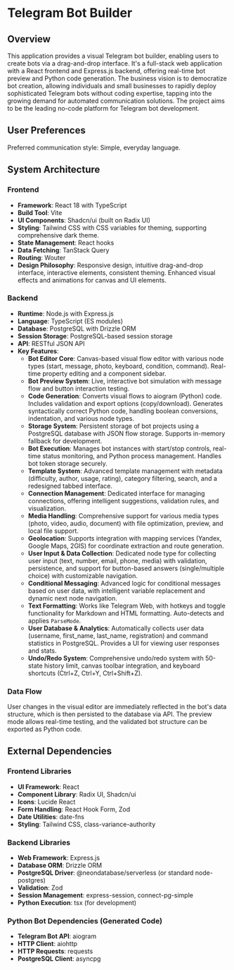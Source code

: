 # Telegram Bot Builder

## Overview
This application provides a visual Telegram bot builder, enabling users to create bots via a drag-and-drop interface. It's a full-stack web application with a React frontend and Express.js backend, offering real-time bot preview and Python code generation. The business vision is to democratize bot creation, allowing individuals and small businesses to rapidly deploy sophisticated Telegram bots without coding expertise, tapping into the growing demand for automated communication solutions. The project aims to be the leading no-code platform for Telegram bot development.

## User Preferences
Preferred communication style: Simple, everyday language.

## System Architecture

### Frontend
- **Framework**: React 18 with TypeScript
- **Build Tool**: Vite
- **UI Components**: Shadcn/ui (built on Radix UI)
- **Styling**: Tailwind CSS with CSS variables for theming, supporting comprehensive dark theme.
- **State Management**: React hooks
- **Data Fetching**: TanStack Query
- **Routing**: Wouter
- **Design Philosophy**: Responsive design, intuitive drag-and-drop interface, interactive elements, consistent theming. Enhanced visual effects and animations for canvas and UI elements.

### Backend
- **Runtime**: Node.js with Express.js
- **Language**: TypeScript (ES modules)
- **Database**: PostgreSQL with Drizzle ORM
- **Session Storage**: PostgreSQL-based session storage
- **API**: RESTful JSON API
- **Key Features**:
    - **Bot Editor Core**: Canvas-based visual flow editor with various node types (start, message, photo, keyboard, condition, command). Real-time property editing and a component sidebar.
    - **Bot Preview System**: Live, interactive bot simulation with message flow and button interaction testing.
    - **Code Generation**: Converts visual flows to aiogram (Python) code. Includes validation and export options (copy/download). Generates syntactically correct Python code, handling boolean conversions, indentation, and various node types.
    - **Storage System**: Persistent storage of bot projects using a PostgreSQL database with JSON flow storage. Supports in-memory fallback for development.
    - **Bot Execution**: Manages bot instances with start/stop controls, real-time status monitoring, and Python process management. Handles bot token storage securely.
    - **Template System**: Advanced template management with metadata (difficulty, author, usage, rating), category filtering, search, and a redesigned tabbed interface.
    - **Connection Management**: Dedicated interface for managing connections, offering intelligent suggestions, validation rules, and visualization.
    - **Media Handling**: Comprehensive support for various media types (photo, video, audio, document) with file optimization, preview, and local file support.
    - **Geolocation**: Supports integration with mapping services (Yandex, Google Maps, 2GIS) for coordinate extraction and route generation.
    - **User Input & Data Collection**: Dedicated node type for collecting user input (text, number, email, phone, media) with validation, persistence, and support for button-based answers (single/multiple choice) with customizable navigation.
    - **Conditional Messaging**: Advanced logic for conditional messages based on user data, with intelligent variable replacement and dynamic next node navigation.
    - **Text Formatting**: Works like Telegram Web, with hotkeys and toggle functionality for Markdown and HTML formatting. Auto-detects and applies `ParseMode`.
    - **User Database & Analytics**: Automatically collects user data (username, first_name, last_name, registration) and command statistics in PostgreSQL. Provides a UI for viewing user responses and stats.
    - **Undo/Redo System**: Comprehensive undo/redo system with 50-state history limit, canvas toolbar integration, and keyboard shortcuts (Ctrl+Z, Ctrl+Y, Ctrl+Shift+Z).

### Data Flow
User changes in the visual editor are immediately reflected in the bot's data structure, which is then persisted to the database via API. The preview mode allows real-time testing, and the validated bot structure can be exported as Python code.

## External Dependencies

### Frontend Libraries
- **UI Framework**: React
- **Component Library**: Radix UI, Shadcn/ui
- **Icons**: Lucide React
- **Form Handling**: React Hook Form, Zod
- **Date Utilities**: date-fns
- **Styling**: Tailwind CSS, class-variance-authority

### Backend Libraries
- **Web Framework**: Express.js
- **Database ORM**: Drizzle ORM
- **PostgreSQL Driver**: @neondatabase/serverless (or standard node-postgres)
- **Validation**: Zod
- **Session Management**: express-session, connect-pg-simple
- **Python Execution**: tsx (for development)

### Python Bot Dependencies (Generated Code)
- **Telegram Bot API**: aiogram
- **HTTP Client**: aiohttp
- **HTTP Requests**: requests
- **PostgreSQL Client**: asyncpg